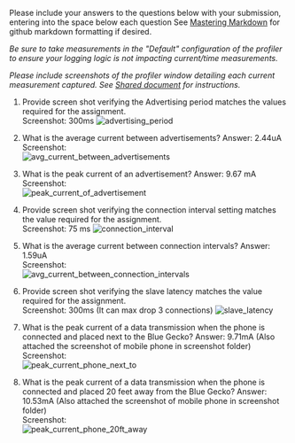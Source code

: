 Please include your answers to the questions below with your submission, entering into the space below each question
See [Mastering Markdown](https://guides.github.com/features/mastering-markdown/) for github markdown formatting if desired.

*Be sure to take measurements in the "Default" configuration of the profiler to ensure your logging logic is not impacting current/time measurements.*

*Please include screenshots of the profiler window detailing each current measurement captured.  See [Shared document](https://docs.google.com/document/d/1Ro9G2Nsr_ZXDhBYJ6YyF9CPivb--6UjhHRmVhDGySag/edit?usp=sharing) for instructions.* 

1. Provide screen shot verifying the Advertising period matches the values required for the assignment.
   <br>Screenshot: 300ms
   ![advertising_period](https://github.com/CU-ECEN-5823/assignment5-htp-ble-sorabhgandhi01/blob/master/screenshots/advertising_period.JPG)  

2. What is the average current between advertisements?
   Answer: 2.44uA
   <br>Screenshot:  
   ![avg_current_between_advertisements](https://github.com/CU-ECEN-5823/assignment5-htp-ble-sorabhgandhi01/blob/master/screenshots/avg_current_between_advertisements.JPG)  

3. What is the peak current of an advertisement? 
   Answer: 9.67 mA
   <br>Screenshot:  
   ![peak_current_of_advertisement](https://github.com/CU-ECEN-5823/assignment5-htp-ble-sorabhgandhi01/blob/master/screenshots/peak_current_of_advertisement.JPG)  

4. Provide screen shot verifying the connection interval setting matches the value required for the assignment.
   <br>Screenshot: 75 ms 
   ![connection_interval](https://github.com/CU-ECEN-5823/assignment5-htp-ble-sorabhgandhi01/blob/master/screenshots/connection_interval.JPG)  

5. What is the average current between connection intervals?
   Answer: 1.59uA
   <br>Screenshot:  
   ![avg_current_between_connection_intervals](https://github.com/CU-ECEN-5823/assignment5-htp-ble-sorabhgandhi01/blob/master/screenshots/avg_current_between_connection_intervals.JPG)  

6. Provide screen shot verifying the slave latency matches the value required for the assignment. 
   <br>Screenshot: 300ms (It can max drop 3 connections)
   ![slave_latency](https://github.com/CU-ECEN-5823/assignment5-htp-ble-sorabhgandhi01/blob/master/screenshots/slave_latency.JPG)  

7. What is the peak current of a data transmission when the phone is connected and placed next to the Blue Gecko? 
   Answer: 9.71mA (Also attached the screenshot of mobile phone in screenshot folder)
   <br>Screenshot:  
   ![peak_current_phone_next_to](https://github.com/CU-ECEN-5823/assignment5-htp-ble-sorabhgandhi01/blob/master/screenshots/peak_current_phone_next_to.JPG)  
   
8. What is the peak current of a data transmission when the phone is connected and placed 20 feet away from the Blue Gecko? 
   Answer: 10.53mA (Also attached the screenshot of mobile phone in screenshot folder)
   <br>Screenshot:  
   ![peak_current_phone_20ft_away](https://github.com/CU-ECEN-5823/assignment5-htp-ble-sorabhgandhi01/blob/master/screenshots/peak_current_phone_20ft_away.JPG)  
   